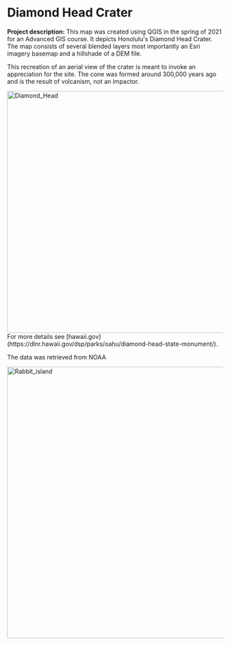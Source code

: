 # Diamond Head Crater

**Project description:** 
This map was created using QGIS in the spring of 2021 for an Advanced GIS course. It depicts Honolulu's Diamond Head Crater. The map consists of several blended layers most importantly an Esri imagery basemap and a hillshade of a DEM file. 

This recreation of an aerial view of the crater is meant to invoke an appreciation for the site. The cone was formed around 300,000 years ago and is the result of volcanism, not an impactor.

<img width="564" alt="Diamond_Head" src="https://user-images.githubusercontent.com/78063176/112541004-3e49ec00-8d89-11eb-9f1b-d23d93dd3d4e.PNG">
For more details see [hawaii.gov](https://dlnr.hawaii.gov/dsp/parks/oahu/diamond-head-state-monument/).

The data was retrieved from NOAA  

<img width="633" alt="Rabbit_island" src="https://user-images.githubusercontent.com/78063176/117908434-698b8a80-b2a6-11eb-8839-01e2f52365bf.PNG">


